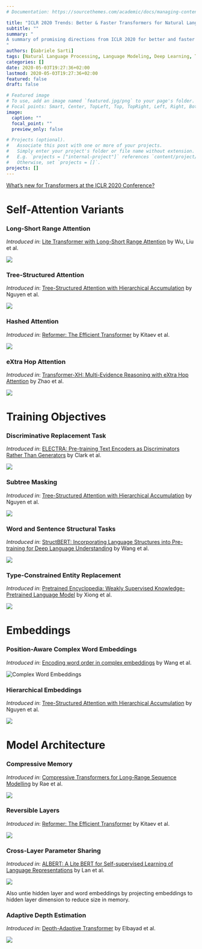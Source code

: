 ```yaml
---
# Documentation: https://sourcethemes.com/academic/docs/managing-content/

title: "ICLR 2020 Trends: Better & Faster Transformers for Natural Language Processing"
subtitle: ""
summary: " 
A summary of promising directions from ICLR 2020 for better and faster pretrained tranformers language models.
"
authors: [Gabriele Sarti]
tags: [Natural Language Processing, Language Modeling, Deep Learning, Transformers, ICLR2020, Word Embeddings, Self-Attention]
categories: []
date: 2020-05-03T19:27:36+02:00
lastmod: 2020-05-03T19:27:36+02:00
featured: false
draft: false

# Featured image
# To use, add an image named `featured.jpg/png` to your page's folder.
# Focal points: Smart, Center, TopLeft, Top, TopRight, Left, Right, BottomLeft, Bottom, BottomRight.
image:
  caption: ""
  focal_point: ""
  preview_only: false

# Projects (optional).
#   Associate this post with one or more of your projects.
#   Simply enter your project's folder or file name without extension.
#   E.g. `projects = ["internal-project"]` references `content/project/deep-learning/index.md`.
#   Otherwise, set `projects = []`.
projects: []
---
```


[What’s new for Transformers at the ICLR 2020 Conference?](https://towardsdatascience.com/whats-new-for-transformers-at-the-iclr-2020-conference-4285a4294792)




# Self-Attention Variants

### Long-Short Range Attention

*Introduced in*: [Lite Transformer with Long-Short Range Attention](https://openreview.net/forum?id=ByeMPlHKPH) by Wu, Liu et al.

![](assets/lsra.png)

### Tree-Structured Attention

*Introduced in*: [Tree-Structured Attention with Hierarchical Accumulation](https://openreview.net/forum?id=HJxK5pEYvr&noteId=HJxK5pEYvr) by Nguyen et al.

![](assets/hierarchical_accumulation.png)

### Hashed Attention

*Introduced in*: [Reformer: The Efficient Transformer](https://openreview.net/forum?id=rkgNKkHtvB) by Kitaev et al.

![](assets/lsh.png)

### eXtra Hop Attention

*Introduced in*: [Transformer-XH: Multi-Evidence Reasoning with eXtra Hop Attention](https://openreview.net/forum?id=r1eIiCNYwS&noteId=r1eIiCNYwS) by Zhao et al.

![](assets/extra_hop.png)




# Training Objectives

### Discriminative Replacement Task

*Introduced in*: [ELECTRA: Pre-training Text Encoders as Discriminators Rather Than Generators](https://openreview.net/forum?id=r1xMH1BtvB) by Clark et al.

![](assets/electra.png)

### Subtree Masking

*Introduced in*: [Tree-Structured Attention with Hierarchical Accumulation](https://openreview.net/forum?id=HJxK5pEYvr&noteId=HJxK5pEYvr) by Nguyen et al.

![](assets/subtree_masking.png)

### Word and Sentence Structural Tasks

*Introduced in*: [StructBERT: Incorporating Language Structures into Pre-training for Deep Language Understanding](https://openreview.net/forum?id=BJgQ4lSFPH&noteId=BJgQ4lSFPH) by Wang et al.

![](assets/structural_objectives.png)

### Type-Constrained Entity Replacement

*Introduced in*: [Pretrained Encyclopedia: Weakly Supervised Knowledge-Pretrained Language Model](https://openreview.net/forum?id=BJlzm64tDH&noteId=BJlzm64tDH) by Xiong et al.

![](assets/entity_replacement.png)




# Embeddings

### Position-Aware Complex Word Embeddings

*Introduced in*: [Encoding word order in complex embeddings](https://openreview.net/forum?id=Hke-WTVtwr) by Wang et al.

![Complex Word Embeddings](assets/complex_embeddings.png)

### Hierarchical Embeddings

*Introduced in*: [Tree-Structured Attention with Hierarchical Accumulation](https://openreview.net/forum?id=HJxK5pEYvr&noteId=HJxK5pEYvr) by Nguyen et al.

![](assets/hierarchical_embeddings.png)




# Model Architecture

### Compressive Memory

*Introduced in*: [Compressive Transformers for Long-Range Sequence Modelling](https://openreview.net/forum?id=SylKikSYDH&noteId=SylKikSYDH) by Rae et al.

![](assets/compressive_memory.png)

### Reversible Layers

*Introduced in*: [Reformer: The Efficient Transformer](https://openreview.net/forum?id=rkgNKkHtvB) by Kitaev et al.

![](assets/reversible.png)

### Cross-Layer Parameter Sharing

*Introduced in*: [ALBERT: A Lite BERT for Self-supervised Learning of Language Representations](https://openreview.net/forum?id=H1eA7AEtvS) by Lan et al.

![](assets/albert_distances.png)

Also untie hidden layer and word embeddings by projecting embeddings to hidden layer dimension to reduce size in memory.

### Adaptive Depth Estimation

*Introduced in*: [Depth-Adaptive Transformer](https://openreview.net/forum?id=SJg7KhVKPH&noteId=SJg7KhVKPH) by Elbayad et al.

![](assets/depth_adaptive.png)